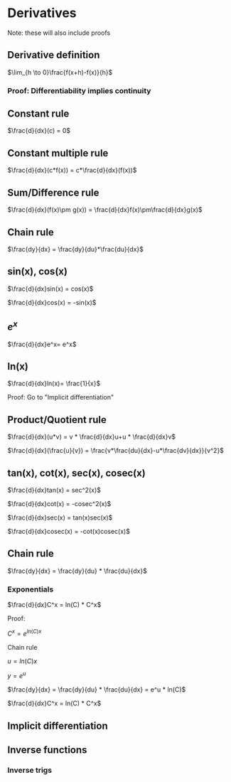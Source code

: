 # Derivatives
Note: these will also include proofs
## Derivative definition
$\lim_{h \to 0}\frac{f(x+h)-f(x)}{h}$
### Proof: Differentiability implies continuity
## Constant rule
$\frac{d}{dx}(c) = 0$
## Constant multiple rule
$\frac{d}{dx}(c*f(x)) = c*\frac{d}{dx}(f(x))$
## Sum/Difference rule
$\frac{d}{dx}(f(x)\pm g(x)) = \frac{d}{dx}f(x)\pm\frac{d}{dx}g(x)$
## Chain rule
$\frac{dy}{dx} = \frac{dy}{du}*\frac{du}{dx}$
## sin(x), cos(x)
$\frac{d}{dx}sin(x) = cos(x)$

$\frac{d}{dx}cos(x) = -sin(x)$
## $e^x$
$\frac{d}{dx}e^x= e^x$
## ln(x)
$\frac{d}{dx}ln(x)= \frac{1}{x}$

Proof: Go to "Implicit differentiation"
## Product/Quotient rule
$\frac{d}{dx}(u*v) = v * \frac{d}{dx}u+u * \frac{d}{dx}v$

$\frac{d}{dx}(\frac{u}{v}) = \frac{v*\frac{du}{dx}-u*\frac{dv}{dx}}{v^2}$
## tan(x), cot(x), sec(x), cosec(x)
$\frac{d}{dx}tan(x) = sec^2(x)$

$\frac{d}{dx}cot(x) = -cosec^2(x)$

$\frac{d}{dx}sec(x) = tan(x)sec(x)$

$\frac{d}{dx}cosec(x) = -cot(x)cosec(x)$
## Chain rule
$\frac{dy}{dx} = \frac{dy}{du} * \frac{du}{dx}$
### Exponentials
$\frac{d}{dx}C^x = ln(C) * C^x$

Proof:

$C^x = e^{ln(C)x}$

Chain rule

$u=ln(C)x$

$y = e^u$

$\frac{dy}{dx} = \frac{dy}{du} * \frac{du}{dx} = e^u * ln(C)$

$\frac{d}{dx}C^x = ln(C) * C^x$
## Implicit differentiation
## Inverse functions
### Inverse trigs



